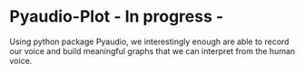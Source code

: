 # Pyaudio-Plot - In progress -
Using python package Pyaudio, we interestingly enough are able to record our voice and build meaningful graphs that we can interpret from the human voice.
